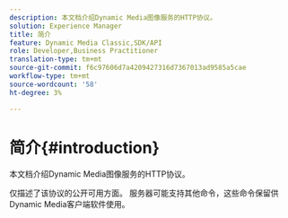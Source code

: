 ```yaml
---
description: 本文档介绍Dynamic Media图像服务的HTTP协议。
solution: Experience Manager
title: 简介
feature: Dynamic Media Classic,SDK/API
role: Developer,Business Practitioner
translation-type: tm+mt
source-git-commit: f6c97606d7a4209427316d7367013ad9585a5cae
workflow-type: tm+mt
source-wordcount: '58'
ht-degree: 3%

---
```



# 简介{#introduction}

本文档介绍Dynamic Media图像服务的HTTP协议。

仅描述了该协议的公开可用方面。 服务器可能支持其他命令，这些命令保留供Dynamic Media客户端软件使用。

